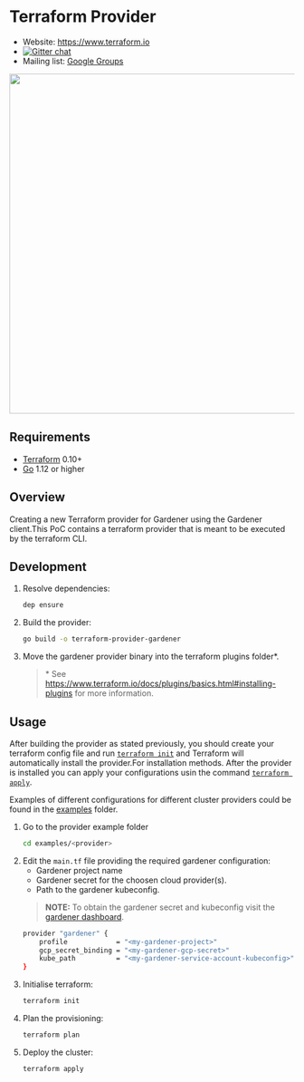 
Terraform Provider
==================

- Website: https://www.terraform.io
- [![Gitter chat](https://badges.gitter.im/hashicorp-terraform/Lobby.png)](https://gitter.im/hashicorp-terraform/Lobby)
- Mailing list: [Google Groups](http://groups.google.com/group/terraform-tool)

<img src="https://cdn.rawgit.com/hashicorp/terraform-website/master/content/source/assets/images/logo-hashicorp.svg" width="600px">

Requirements
------------

- [Terraform](https://www.terraform.io/downloads.html) 0.10+
- [Go](https://golang.org/doc/install) 1.12 or higher

## Overview
Creating a new Terraform provider for Gardener using the Gardener client.This PoC contains a terraform provider that is meant to be executed by the terraform CLI.


Development
---------------------------

1. Resolve dependencies:
    ```bash
    dep ensure
    ```
2. Build the provider:
    ```bash
    go build -o terraform-provider-gardener
    ```
3. Move the gardener provider binary into the terraform plugins folder*.
    >\* See https://www.terraform.io/docs/plugins/basics.html#installing-plugins for more information.

Usage
---------------------------
After building the provider as stated previously, you should create your terraform config file and run [`terraform init`](https://www.terraform.io/docs/commands/init.html) and Terraform will automatically install the provider.For installation methods. After the provider is installed you can apply your configurations usin the command [`terraform apply`](https://www.terraform.io/docs/commands/apply.html).

Examples of different configurations for different cluster providers could be found in the [examples](https://github.com/kyma-incubator/terraform-provider-gardener/tree/master/examples) folder.
1. Go to the provider example folder
    ```bash
    cd examples/<provider>
    ```
2. Edit the `main.tf` file providing the required gardener configuration:
    - Gardener project name
    - Gardener secret for the choosen cloud provider(s).
    - Path to the gardener kubeconfig.
    > **NOTE:** To obtain the gardener secret and kubeconfig visit the [gardener dashboard](https://dashboard.garden.canary.k8s.ondemand.com/login).
    ```bash
    provider "gardener" {
        profile            = "<my-gardener-project>"
        gcp_secret_binding = "<my-gardener-gcp-secret>"
        kube_path          = "<my-gardener-service-account-kubeconfig>"
    }
    ```
3. Initialise terraform:
    ```bash
    terraform init
    ```
4. Plan the provisioning:
    ```bash
    terraform plan
    ```
5. Deploy the cluster:
    ```bash
    terraform apply
    ```
